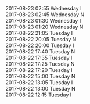 2017-08-23 02:55 Wednesday  I  
2017-08-23 02:45 Wednesday  N  
2017-08-23 01:30 Wednesday  I  
2017-08-23 01:20 Wednesday  N  
2017-08-22 21:05 Tuesday  I  
2017-08-22 20:05 Tuesday  N  
2017-08-22 20:00 Tuesday  I  
2017-08-22 17:40 Tuesday  N  
2017-08-22 17:35 Tuesday  I  
2017-08-22 17:25 Tuesday  N  
2017-08-22 17:20 Tuesday  I  
2017-08-22 15:00 Tuesday  N  
2017-08-22 13:05 Tuesday  I  
2017-08-22 13:00 Tuesday  N  
2017-08-22 12:15 Tuesday  I  
